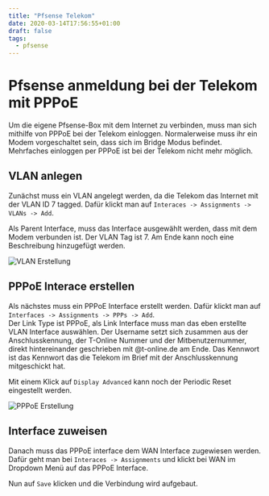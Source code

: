 ```yaml
---
title: "Pfsense Telekom"
date: 2020-03-14T17:56:55+01:00
draft: false
tags:
  - pfsense
---
```


# Pfsense anmeldung bei der Telekom mit PPPoE

Um die eigene Pfsense-Box mit dem Internet zu verbinden, muss man sich
mithilfe von PPPoE bei der Telekom einloggen. Normalerweise muss ihr ein
Modem vorgeschaltet sein, dass sich im Bridge Modus befindet. Mehrfaches
einloggen per PPPoE ist bei der Telekom nicht mehr möglich.

## VLAN anlegen

Zunächst muss ein VLAN angelegt werden, da die Telekom das Internet mit
der VLAN ID 7 tagged. Dafür klickt man auf
`Interaces -> Assignments -> VLANs -> Add`.

Als Parent Interface, muss das Interface ausgewählt werden, dass mit dem
Modem verbunden ist. Der VLAN Tag ist 7. Am Ende kann noch eine
Beschreibung hinzugefügt werden.

![VLAN Erstellung](/vlan.png)

## PPPoE Interace erstellen

Als nächstes muss ein PPPoE Interface erstellt werden. Dafür klickt man
auf `Interfaces -> Assignments -> PPPs -> Add`.\
Der Link Type ist PPPoE, als Link Interface muss man das eben erstellte
VLAN Interface auswählen. Der Username setzt sich zusammen aus der
Anschlusskennung, der T-Online Nummer und der Mitbenutzernummer, direkt
hintereinander geschrieben mit \@t-online.de am Ende. Das Kennwort ist
das Kennwort das die Telekom im Brief mit der Anschlusskennung
mitgeschickt hat.

Mit einem Klick auf `Display Advanced` kann noch der Periodic Reset
eingestellt werden.

![PPPoE Erstellung](/pppoe.png)

## Interface zuweisen

Danach muss das PPPoE interface dem WAN Interface zugewiesen werden.
Dafür geht man bei `Interaces -> Assignments` und klickt bei WAN im
Dropdown Menü auf das PPPoE Interface.

Nun auf `Save` klicken und die Verbindung wird aufgebaut.
